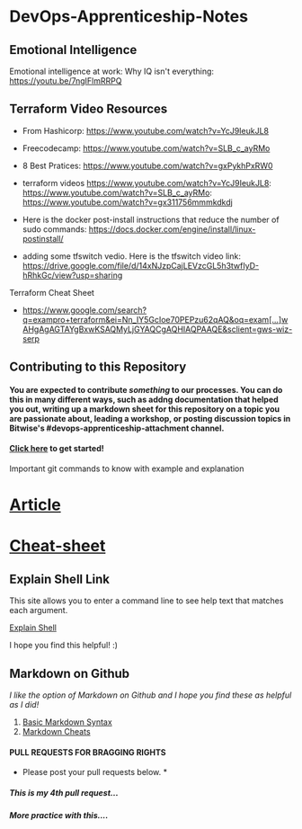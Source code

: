 # DevOps-Apprenticeship-Notes
## Emotional Intelligence
Emotional intelligence at work: Why IQ isn't everything: https://youtu.be/7ngIFlmRRPQ

##  Terraform Video Resources
* From Hashicorp: https://www.youtube.com/watch?v=YcJ9IeukJL8
* Freecodecamp: https://www.youtube.com/watch?v=SLB_c_ayRMo
* 8 Best Pratices: https://www.youtube.com/watch?v=gxPykhPxRW0


* terraform videos 
https://www.youtube.com/watch?v=YcJ9IeukJL8: 
https://www.youtube.com/watch?v=SLB_c_ayRMo: 
https://www.youtube.com/watch?v=gx311756mmmkdkdj

* Here is the docker post-install instructions that reduce the number of sudo commands: https://docs.docker.com/engine/install/linux-postinstall/

* adding some tfswitch vedio. Here is the tfswitch video link: https://drive.google.com/file/d/14xNJzpCajLEVzcGL5h3twfIyD-hRhkGc/view?usp=sharing


  
Terraform Cheat Sheet 
* https://www.google.com/search?q=exampro+terraform&ei=Nn_IY5GcIoe70PEPzu62qAQ&oq=exam[…]wAHgAgAGTAYgBxwKSAQMyLjGYAQCgAQHIAQPAAQE&sclient=gws-wiz-serp

## Contributing to this Repository

#### You are expected to contribute _something_ to our processes. You can do this in many different ways, such as addng documentation that helped you out, writing up a markdown sheet for this repository on a topic you are passionate about, leading a workshop, or posting discussion topics in Bitwise's #devops-apprenticeship-attachment channel.



#### [Click here](https://docs.github.com/en/get-started/quickstart/contributing-to-projects) to get started!



Important git commands to know with example and explanation 
# [Article](https://dzone.com/articles/top-20-git-commands-with-examples)
# [Cheat-sheet](https://phoenixnap.com/kb/wp-content/uploads/2021/11/git-commands-cheat-sheet-by-pnap-v2.pdf)


## Explain Shell Link 

This site allows you to enter a command line to see help text that matches each argument.

[Explain Shell](https://explainshell.com/)

I hope you find this helpful! :)

## Markdown on Github

*I like the option of Markdown on Github and I hope you find these as helpful as I did!*

1. [Basic Markdown Syntax](https://docs.github.com/en/get-started/writing-on-github/getting-started-with-writing-and-formatting-on-github/basic-writing-and-formatting-syntax)
2. [Markdown Cheats](https://github.com/adam-p/markdown-here/wiki/Markdown-Cheatsheet#videos)


#### PULL REQUESTS FOR BRAGGING RIGHTS 

* Please post your pull requests below. *

##### This is my 4th pull request... 

##### More practice with this....